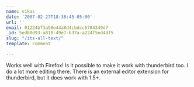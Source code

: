 ```yaml
---
name: vikas
date: '2007-02-27T18:38:45-05:00'
url: ''
email: 01224b73a98e44a0d4cbdcc6784349d7
_id: 5ed80d93-a818-49e7-b37a-a224f5ed4df5
slug: "/its-all-text/"
template: comment

---
```


Works well with Firefox!
Is it possible to make it work with thunderbird too. I do a lot more editing there.
There is an external editor extension for thunderbird, but it does work with 1.5+.
